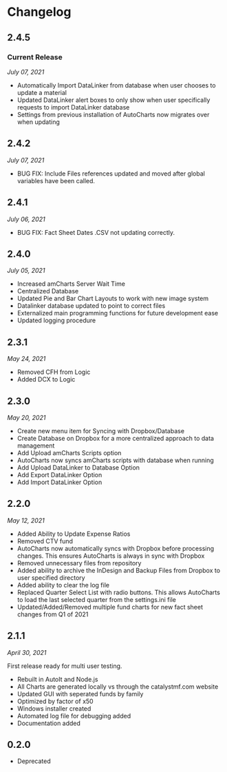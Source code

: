 # Changelog

## 2.4.5 
### Current Release

*July 07, 2021*

* Automatically Import DataLinker from database when user chooses to update a material
* Updated DataLinker alert boxes to only show when user specifically requests to import DataLinker database
* Settings from previous installation of AutoCharts now migrates over when updating

## 2.4.2

*July 07, 2021*

* BUG FIX: Include Files references updated and moved after global variables have been called.

## 2.4.1 

*July 06, 2021*

* BUG FIX: Fact Sheet Dates .CSV not updating correctly.

## 2.4.0 

*July 05, 2021*

* Increased amCharts Server Wait Time
* Centralized Database
* Updated Pie and Bar Chart Layouts to work with new image system
* Datalinker database updated to point to correct files
* Externalized main programming functions for future development ease
* Updated logging procedure

## 2.3.1 

*May 24, 2021*

* Removed CFH from Logic
* Added DCX to Logic

## 2.3.0 

*May 20, 2021*

* Create new menu item for Syncing with Dropbox/Database
* Create Database on Dropbox for a more centralized approach to data management
* Add Upload amCharts Scripts option
* AutoCharts now syncs amCharts scripts with database when running
* Add Upload DataLinker to Database Option
* Add Export DataLinker Option
* Add Import DataLinker Option

## 2.2.0

*May 12, 2021*

* Added Ability to Update Expense Ratios
* Removed CTV fund
* AutoCharts now automatically syncs with Dropbox before processing changes. This ensures AutoCharts is always in sync with Dropbox
* Removed unnecessary files from repository
* Added ability to archive the InDesign and Backup Files from Dropbox to user specified directory
* Added ability to clear the log file
* Replaced Quarter Select List with radio buttons. This allows AutoCharts to load the last selected quarter from the settings.ini file
* Updated/Added/Removed multiple fund charts for new fact sheet changes from Q1 of 2021

## 2.1.1

*April 30, 2021*

First release ready for multi user testing.

* Rebuilt in AutoIt and Node.js
* All Charts are generated locally vs through the catalystmf.com website
* Updated GUI with seperated funds by family
* Optimized by factor of x50
* Windows installer created
* Automated log file for debugging added
* Documentation added

## 0.2.0

* Deprecated